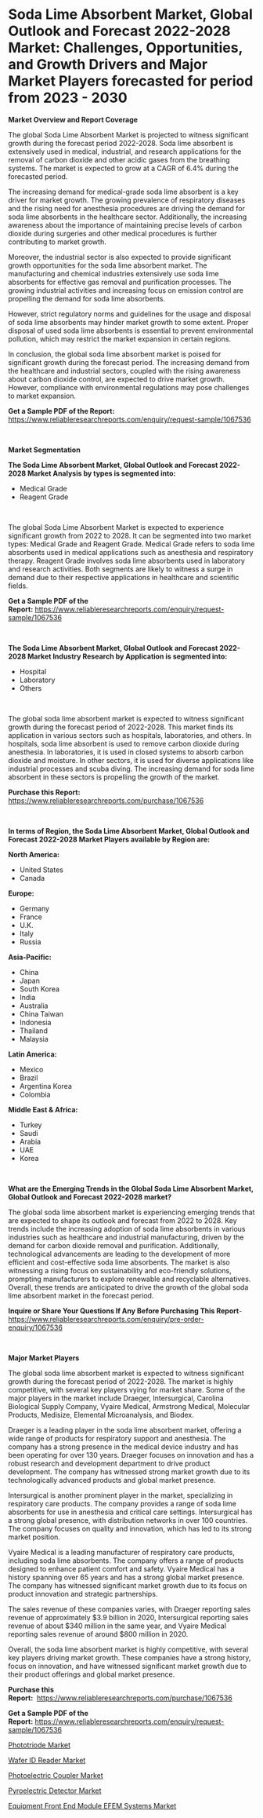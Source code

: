 <p><h1>Soda Lime Absorbent Market, Global Outlook and Forecast 2022-2028 Market: Challenges, Opportunities, and Growth Drivers and Major Market Players forecasted for period from 2023 - 2030</h1></p><p><strong>Market Overview and Report Coverage</strong></p>
<p><p>The global Soda Lime Absorbent Market is projected to witness significant growth during the forecast period 2022-2028. Soda lime absorbent is extensively used in medical, industrial, and research applications for the removal of carbon dioxide and other acidic gases from the breathing systems. The market is expected to grow at a CAGR of 6.4% during the forecasted period.</p><p>The increasing demand for medical-grade soda lime absorbent is a key driver for market growth. The growing prevalence of respiratory diseases and the rising need for anesthesia procedures are driving the demand for soda lime absorbents in the healthcare sector. Additionally, the increasing awareness about the importance of maintaining precise levels of carbon dioxide during surgeries and other medical procedures is further contributing to market growth.</p><p>Moreover, the industrial sector is also expected to provide significant growth opportunities for the soda lime absorbent market. The manufacturing and chemical industries extensively use soda lime absorbents for effective gas removal and purification processes. The growing industrial activities and increasing focus on emission control are propelling the demand for soda lime absorbents.</p><p>However, strict regulatory norms and guidelines for the usage and disposal of soda lime absorbents may hinder market growth to some extent. Proper disposal of used soda lime absorbents is essential to prevent environmental pollution, which may restrict the market expansion in certain regions.</p><p>In conclusion, the global soda lime absorbent market is poised for significant growth during the forecast period. The increasing demand from the healthcare and industrial sectors, coupled with the rising awareness about carbon dioxide control, are expected to drive market growth. However, compliance with environmental regulations may pose challenges to market expansion.</p></p>
<p><strong>Get a Sample PDF of the Report:</strong> <a href="https://www.reliableresearchreports.com/enquiry/request-sample/1067536">https://www.reliableresearchreports.com/enquiry/request-sample/1067536</a></p>
<p>&nbsp;</p>
<p><strong>Market Segmentation</strong></p>
<p><strong>The Soda Lime Absorbent Market, Global Outlook and Forecast 2022-2028 Market Analysis by types is segmented into:</strong></p>
<p><ul><li>Medical Grade</li><li>Reagent Grade</li></ul></p>
<p>&nbsp;</p>
<p><p>The global Soda Lime Absorbent Market is expected to experience significant growth from 2022 to 2028. It can be segmented into two market types: Medical Grade and Reagent Grade. Medical Grade refers to soda lime absorbents used in medical applications such as anesthesia and respiratory therapy. Reagent Grade involves soda lime absorbents used in laboratory and research activities. Both segments are likely to witness a surge in demand due to their respective applications in healthcare and scientific fields.</p></p>
<p><strong>Get a Sample PDF of the Report:</strong>&nbsp;<a href="https://www.reliableresearchreports.com/enquiry/request-sample/1067536">https://www.reliableresearchreports.com/enquiry/request-sample/1067536</a></p>
<p>&nbsp;</p>
<p><strong>The Soda Lime Absorbent Market, Global Outlook and Forecast 2022-2028 Market Industry Research by Application is segmented into:</strong></p>
<p><ul><li>Hospital</li><li>Laboratory</li><li>Others</li></ul></p>
<p>&nbsp;</p>
<p><p>The global soda lime absorbent market is expected to witness significant growth during the forecast period of 2022-2028. This market finds its application in various sectors such as hospitals, laboratories, and others. In hospitals, soda lime absorbent is used to remove carbon dioxide during anesthesia. In laboratories, it is used in closed systems to absorb carbon dioxide and moisture. In other sectors, it is used for diverse applications like industrial processes and scuba diving. The increasing demand for soda lime absorbent in these sectors is propelling the growth of the market.</p></p>
<p><strong>Purchase this Report:</strong>&nbsp; <a href="https://www.reliableresearchreports.com/purchase/1067536">https://www.reliableresearchreports.com/purchase/1067536</a></p>
<p>&nbsp;</p>
<p><strong>In terms of Region, the Soda Lime Absorbent Market, Global Outlook and Forecast 2022-2028 Market Players available by Region are:</strong></p>
<p>
    <p> <strong> North America: </strong>
        <ul>
            <li>United States</li>
            <li>Canada</li>
        </ul>
        </p> 
    <p> <strong> Europe: </strong>
        <ul>
            <li>Germany</li>
            <li>France</li>
            <li>U.K.</li>
            <li>Italy</li>
            <li>Russia</li>
        </ul>
        </p> 
    <p> <strong> Asia-Pacific: </strong>
        <ul>
            <li>China</li>
            <li>Japan</li>
            <li>South Korea</li>
            <li>India</li>
            <li>Australia</li>
            <li>China Taiwan</li>
            <li>Indonesia</li>
            <li>Thailand</li>
            <li>Malaysia</li>
        </ul>
        </p> 
    <p> <strong> Latin America: </strong>
        <ul>
            <li>Mexico</li>
            <li>Brazil</li>
            <li>Argentina Korea</li>
            <li>Colombia</li>
        </ul>
        </p> 
    <p> <strong> Middle East & Africa: </strong>
        <ul>
            <li>Turkey</li>
            <li>Saudi</li>
            <li>Arabia</li>
            <li>UAE</li>
            <li>Korea</li>
        </ul>
    </p>
    </p>
<p>&nbsp;</p>
<p><strong>What are the Emerging Trends in the Global Soda Lime Absorbent Market, Global Outlook and Forecast 2022-2028 market?</strong></p>
<p><p>The global soda lime absorbent market is experiencing emerging trends that are expected to shape its outlook and forecast from 2022 to 2028. Key trends include the increasing adoption of soda lime absorbents in various industries such as healthcare and industrial manufacturing, driven by the demand for carbon dioxide removal and purification. Additionally, technological advancements are leading to the development of more efficient and cost-effective soda lime absorbents. The market is also witnessing a rising focus on sustainability and eco-friendly solutions, prompting manufacturers to explore renewable and recyclable alternatives. Overall, these trends are anticipated to drive the growth of the global soda lime absorbent market in the forecast period.</p></p>
<p><strong>Inquire or Share Your Questions If Any Before Purchasing This Report</strong>- <a href="https://www.reliableresearchreports.com/enquiry/pre-order-enquiry/1067536">https://www.reliableresearchreports.com/enquiry/pre-order-enquiry/1067536</a></p>
<p>&nbsp;</p>
<p><strong>Major Market Players</strong></p>
<p><p>The global soda lime absorbent market is expected to witness significant growth during the forecast period of 2022-2028. The market is highly competitive, with several key players vying for market share. Some of the major players in the market include Draeger, Intersurgical, Carolina Biological Supply Company, Vyaire Medical, Armstrong Medical, Molecular Products, Medisize, Elemental Microanalysis, and Biodex.</p><p>Draeger is a leading player in the soda lime absorbent market, offering a wide range of products for respiratory support and anesthesia. The company has a strong presence in the medical device industry and has been operating for over 130 years. Draeger focuses on innovation and has a robust research and development department to drive product development. The company has witnessed strong market growth due to its technologically advanced products and global market presence.</p><p>Intersurgical is another prominent player in the market, specializing in respiratory care products. The company provides a range of soda lime absorbents for use in anesthesia and critical care settings. Intersurgical has a strong global presence, with distribution networks in over 100 countries. The company focuses on quality and innovation, which has led to its strong market position.</p><p>Vyaire Medical is a leading manufacturer of respiratory care products, including soda lime absorbents. The company offers a range of products designed to enhance patient comfort and safety. Vyaire Medical has a history spanning over 65 years and has a strong global market presence. The company has witnessed significant market growth due to its focus on product innovation and strategic partnerships.</p><p>The sales revenue of these companies varies, with Draeger reporting sales revenue of approximately $3.9 billion in 2020, Intersurgical reporting sales revenue of about $340 million in the same year, and Vyaire Medical reporting sales revenue of around $800 million in 2020.</p><p>Overall, the soda lime absorbent market is highly competitive, with several key players driving market growth. These companies have a strong history, focus on innovation, and have witnessed significant market growth due to their product offerings and global market presence.</p></p>
<p><strong>Purchase this Report:</strong>&nbsp;&nbsp;<a href="https://www.reliableresearchreports.com/purchase/1067536">https://www.reliableresearchreports.com/purchase/1067536</a></p>
<p></p>
<p><strong>Get a Sample PDF of the Report:</strong>&nbsp;<a href="https://www.reliableresearchreports.com/enquiry/request-sample/1067536">https://www.reliableresearchreports.com/enquiry/request-sample/1067536</a></p>
<p><p><a href="https://www.linkedin.com/pulse/phototriode-market-size-growth-forecast-from-2023-2030-of8ae/">Phototriode Market</a></p><p><a href="https://www.reportprime.com/wafer-id-reader-r5748">Wafer ID Reader Market</a></p><p><a href="https://www.linkedin.com/pulse/photoelectric-coupler-market-size-share-global-analysis-6lr3e/">Photoelectric Coupler Market</a></p><p><a href="https://medium.com/@avaalsop666/pyroelectric-detector-market-size-growth-forecast-2023-2030-59b1d4b433f0">Pyroelectric Detector Market</a></p><p><a href="https://www.reportprime.com/equipment-front-end-module-efem-systems-r5752">Equipment Front End Module EFEM Systems Market</a></p></p>